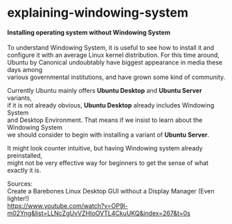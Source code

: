 # explaining-windowing-system

#### Installing operating system without Windowing System
To understand Windowing System, it is useful to see how to install it and  
configure it with an average Linux kernel distribution. For this time around,  
Ubuntu by Canonical undoubtably have biggest appearance in media these days among   
various governmental institutions, and have grown some kind of community. 

Currently Ubuntu mainly offers **Ubuntu Desktop** and **Ubuntu Server** variants,  
if it is not already obvious, **Ubuntu Desktop** already includes Windowing System  
and Desktop Environment. That means if we insist to learn about the Windowing System  
we should consider to begin with installing a variant of **Ubuntu Server**.

It might look counter intuitive, but having Windowing system already preinstalled,  
might not be very effective way for beginners to get the sense of what exactly it is.


Sources:   
Create a Barebones Linux Desktop GUI without a Display Manager (Even lighter!)  
https://www.youtube.com/watch?v=OP9l-m02Yng&list=LLNcZgUvVZHIoOVTL4CkuUKQ&index=267&t=0s
